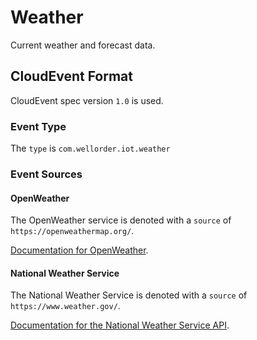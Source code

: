 # Weather

Current weather and forecast data.

## CloudEvent Format

CloudEvent spec version `1.0` is used.

### Event Type

The `type` is `com.wellorder.iot.weather`

### Event Sources

#### OpenWeather

The OpenWeather service is denoted with a `source` of `https://openweathermap.org/`.

[Documentation for OpenWeather](https://openweathermap.org/api).

#### National Weather Service

The National Weather Service is denoted with a `source` of `https://www.weather.gov/`.

[Documentation for the National Weather Service API](https://www.weather.gov/documentation/services-web-api).
